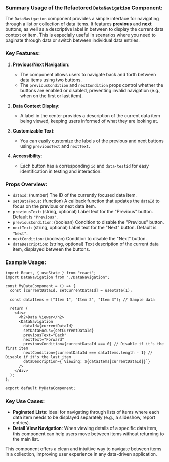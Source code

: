 ### Summary Usage of the Refactored `DataNavigation` Component:

The `DataNavigation` component provides a simple interface for navigating through a list or collection of data items. It features **previous** and **next** buttons, as well as a descriptive label in between to display the current data context or item. This is especially useful in scenarios where you need to paginate through data or switch between individual data entries.

### Key Features:

1. **Previous/Next Navigation**:
   - The component allows users to navigate back and forth between data items using two buttons.
   - The `previousCondition` and `nextCondition` props control whether the buttons are enabled or disabled, preventing invalid navigation (e.g., when on the first or last item).

2. **Data Context Display**:
   - A label in the center provides a description of the current data item being viewed, keeping users informed of what they are looking at.

3. **Customizable Text**:
   - You can easily customize the labels of the previous and next buttons using `previousText` and `nextText`.

4. **Accessibility**:
   - Each button has a corresponding `id` and `data-testid` for easy identification in testing and interaction.

### Props Overview:

- `dataId`: (number) The ID of the currently focused data item.
- `setDataFocus`: (function) A callback function that updates the `dataId` to focus on the previous or next data item.
- `previousText`: (string, optional) Label text for the "Previous" button. Default is `"Previous"`.
- `previousCondition`: (boolean) Condition to disable the "Previous" button.
- `nextText`: (string, optional) Label text for the "Next" button. Default is `"Next"`.
- `nextCondition`: (boolean) Condition to disable the "Next" button.
- `dataDescription`: (string, optional) Text description of the current data item, displayed between the buttons.

### Example Usage:

```tsx
import React, { useState } from "react";
import DataNavigation from "./DataNavigation";

const MyDataComponent = () => {
  const [currentDataId, setCurrentDataId] = useState(1);

  const dataItems = ["Item 1", "Item 2", "Item 3"]; // Sample data

  return (
    <div>
      <h2>Data Viewer</h2>
      <DataNavigation
        dataId={currentDataId}
        setDataFocus={setCurrentDataId}
        previousText="Back"
        nextText="Forward"
        previousCondition={currentDataId === 0} // Disable if it's the first item
        nextCondition={currentDataId === dataItems.length - 1} // Disable if it's the last item
        dataDescription={`Viewing: ${dataItems[currentDataId]}`}
      />
    </div>
  );
};

export default MyDataComponent;
```

### Key Use Cases:

- **Paginated Lists**: Ideal for navigating through lists of items where each data item needs to be displayed separately (e.g., a slideshow, report entries).
- **Detail View Navigation**: When viewing details of a specific data item, this component can help users move between items without returning to the main list.

This component offers a clean and intuitive way to navigate between items in a collection, improving user experience in any data-driven application.
